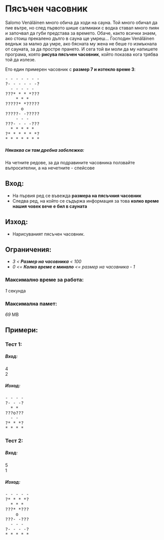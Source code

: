 # Пясъчен часовник

Salomo Venäläinen много обича да ходи на сауна. Той много обичал да пие вътре, но след първото шише салмиаки с водка ставал много пиян и започвал да губи представа за времето. Обаче, както всички знаем, ако стоиш прекалено дълго в сауна ще умреш... Господин Venäläinen веднъж за малко да умре, ако бясната му жена не беше го измъкнала от сауната, за да простре прането. И сега той ви моли да му напишете програма, която **рисува пясъчен часовник**, който показва кога трябва той да излезе.

Ето един примерен часовник с **размер 7 и изтекло време 3**:
<pre>
- - - - - - -
?- - - - - -?
  - - - - -  
???* * * *???
    * * *    
?????* *?????
      о      
?????- -?????
    - - -    
???- - - -???
  * * * * *  
?* * * * * *?
* * * * * * *
</pre>

##### Някаквa си там дребнa забележкa:
На четните редове, за да подравините часовника ползвайте въпросителни, а на нечетните - спейсове

## Вход:
* На първия ред се въвежда **размера на пясъчния часовник**
* Следва ред, на който се съдържа информация за това **колко време нашия човек вече е бил в сауната**

## Изход:
* Нарисуваният пясъчен часовник.

## Ограничения:
* _3 < **Размер на часовника** < 100_
* _0 <= **Колко време е минало** <= размер на часовника - 1_

### Максимално време за работа:
_1_ секунда

### Максимална памет:
_69_ MB

## Примери:
### Тест 1:
##### Вход:
4<br>2
##### Изход:
<pre>
- - - -
?- - -?
  * *  
???o???
  - -    
?* * *?
* * * *
</pre>

### Тест 2:
##### Вход:
5<br>1
##### Изход:
<pre>
- - - - -
?* * * *?
  * * *  
???* *???
    o    
???- -???
  - - -  
?- - - -?
* * * * *
</pre>

